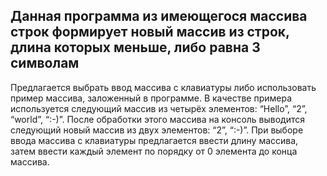 ## Данная программа из имеющегося массива строк формирует новый массив из строк, длина которых меньше, либо равна 3 символам ##
Предлагается выбрать ввод массива с клавиатуры либо использовать пример массива, заложенный в программе.
В качестве примера используется следующий массив из четырёх элементов:
“Hello”, “2”, “world”, “:-)”.
После обработки этого массива на консоль выводится следующий новый массив из двух элементов:
“2”, “:-)”.
При выборе ввода массива с клавиатуры предлагается ввести длину массива,
затем ввести каждый элемент по порядку от 0 элемента до конца массива.
